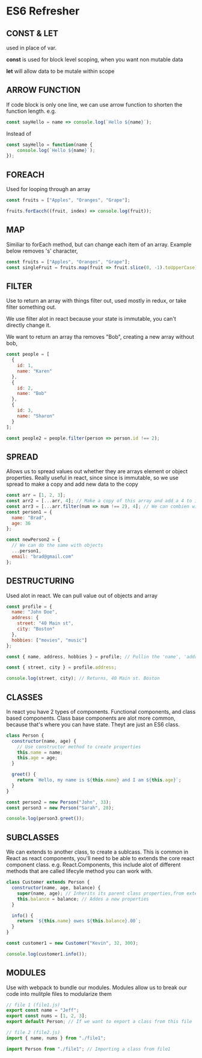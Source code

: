 # ES6 Refresher

## CONST & LET

used in place of var.

**const** is used for block level scoping, when you want non mutable data

**let** will allow data to be mutale within scope

## ARROW FUNCTION

If code block is only one line, we can use arrow function to shorten the function length. e.g.

```javascript
const sayHello = name => console.log(`Hello ${name}`);
```

Instead of

```javascript
const sayHello = function(name {
    console.log(`Hello ${name}`);
});
```

## FOREACH

Used for looping through an array

```javascript
const fruits = ["Apples", "Oranges", "Grape"];

fruits.forEacch((fruit, index) => console.log(fruit));
```

## MAP

Similiar to forEach method, but can change each item of an array.
Example below removes 's' character,

```javascript
const fruits = ["Apples", "Oranges", "Grape"];
const singleFruit = fruits.map(fruit => fruit.slice(0, -1).toUpperCase);
```

## FILTER

Use to return an array with things filter out, used mostly in redux, or take filter something out.

We use filter alot in react because your state is immutable, you can't directly change it.

We want to return an array tha removes "Bob", creating a new array without bob,

```javascript
const people = [
  {
    id: 1,
    name: "Karen"
  },
  {
    id: 2,
    name: "Bob"
  },
  {
    id: 3,
    name: "Sharon"
  }
];

const people2 = people.filter(person => person.id !== 2);
```

## SPREAD

Allows us to spread values out whether they are arrays element or object properties. Really useful in react, since since is immutable, so we use spread to make a copy and add new data to the copy

```javascript
const arr = [1, 2, 3];
const arr2 = [...arr, 4]; // Make a copy of this array and add a 4 to it
const arr3 = [...arr.filter(num => num !== 2), 4]; // We can combien with filter method, to remove 2 first
const person1 = {
  name: "Brad",
  age: 36
};

const newPerson2 = {
  // We can do the same with objects
  ...person1,
  email: "brad@gmail.com"
};
```

## DESTRUCTURING

Used alot in react. We can pull value out of objects and array

```javascript
const profile = {
  name: "John Doe",
  address: {
    street: "40 Main st",
    city: "Boston"
  },
  hobbies: ["movies", "music"]
};

const { name, address, hobbies } = profile; // Pullin the 'name', 'address' object, 'hobbies' array out of the profile object

const { street, city } = profile.address;

console.log(street, city); // Returns, 40 Main st. Boston
```

## CLASSES

In react you have 2 types of components. Functional components, and class based components. Class base components are alot more common, because that's where you can have state. Theyt are just an ES6 class.

```javascript
class Person {
  constructor(name, age) {
    // Use constructor method to create properties
    this.name = name;
    this.age = age;
  }

  greet() {
    return `Hello, my name is ${this.name} and I am ${this.age}`;
  }
}

const person2 = new Person("John", 33);
const person3 = new Person("Sarah", 28);

console.log(person3.greet());
```

## SUBCLASSES

We can extends to another class, to create a sublcass. This is common in React as react components, you'll need to be able to extends the core react component class. e.g. React.Components, this include alot of different methods that are called lifecyle method you can work with.

```javascript
class Customer extends Person {
  constructor(name, age, balance) {
    super(name, age); // Inherits its parent class properties,from extends Person above
    this.balance = balance; // Addes a new properties
  }

  info() {
    return `${this.name} owes ${this.balance}.00`;
  }
}

const customer1 = new Customer("Kevin", 32, 300);

console.log(customer1.info());
```

## MODULES

Use with webpack to bundle our modules. Modules allow us to break our code into mulitple files to modularize them

```javascript
// file 1 (file1.js)
export const name = "Jeff";
export const nums = [1, 2, 3];
export default Person; // If we want to export a class from this file

// file 2 (file2.js)
import { name, nums } from "./file1";

import Person from "./file1"; // Importing a class from file1
```
